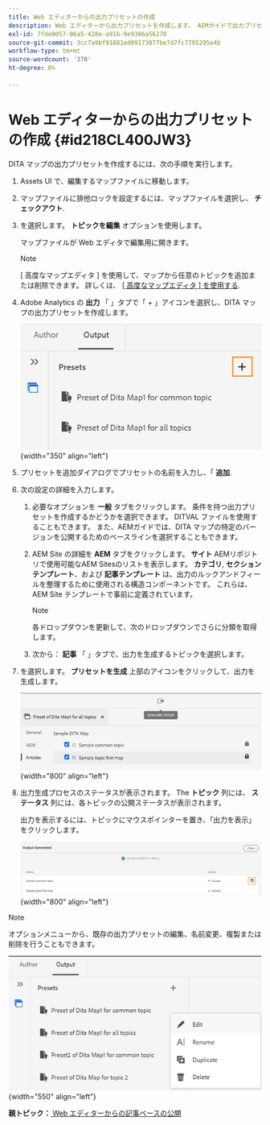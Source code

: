 ```yaml
---
title: Web エディターからの出力プリセットの作成
description: Web エディターから出力プリセットを作成します。 AEMガイドで出力プリセットを編集、名前変更、複製、削除する方法について説明します。
exl-id: 7fde0057-06a5-428e-a91b-9e9386a56270
source-git-commit: 3cc7a9bf91881ed09173077be7d7fc7705295e4b
workflow-type: tm+mt
source-wordcount: '370'
ht-degree: 0%

---
```


# Web エディターからの出力プリセットの作成 {#id218CL400JW3}

DITA マップの出力プリセットを作成するには、次の手順を実行します。

1. Assets UI で、編集するマップファイルに移動します。

1. マップファイルに排他ロックを設定するには、マップファイルを選択し、 **チェックアウト**.

1. を選択します。 **トピックを編集** オプションを使用します。

   マップファイルが Web エディタで編集用に開きます。

   >[!NOTE]
   >
   > [ 高度なマップエディタ ] を使用して、マップから任意のトピックを追加または削除できます。 詳しくは、 [[ 高度なマップエディタ ] を使用する](map-editor-advanced-map-editor.md#).

1. Adobe Analytics の **出力** 「 」タブで「 + 」アイコンを選択し、DITA マップの出力プリセットを作成します。

   ![](images/output-tab-preset_cs.png){width="350" align="left"}

1. プリセットを追加ダイアログでプリセットの名前を入力し、「 **追加**.

1. 次の設定の詳細を入力します。

   1. 必要なオプションを **一般** タブをクリックします。 条件を持つ出力プリセットを作成するかどうかを選択できます。 DITVAL ファイルを使用することもできます。 また、AEMガイドでは、DITA マップの特定のバージョンを公開するためのベースラインを選択することもできます。
   1. AEM Site の詳細を **AEM** タブをクリックします。 **サイト** AEMリポジトリで使用可能なAEM Sitesのリストを表示します。 **カテゴリ**, **セクションテンプレート**、および **記事テンプレート** は、出力のルックアンドフィールを整理するために使用される構造コンポーネントです。 これらは、AEM Site テンプレートで事前に定義されています。

      >[!NOTE]
      >
      > 各ドロップダウンを更新して、次のドロップダウンでさらに分類を取得します。

   1. 次から： **記事** 「 」タブで、出力を生成するトピックを選択します。
1. を選択します。 **プリセットを生成** 上部のアイコンをクリックして、出力を生成します。

   ![](images/add-preset-articles-tab_cs.png){width="800" align="left"}

1. 出力生成プロセスのステータスが表示されます。 The **トピック** 列には、 **ステータス** 列には、各トピックの公開ステータスが表示されます。

   出力を表示するには、トピックにマウスポインターを置き、「出力を表示」をクリックします。

   ![](images/add-preset-output-generated_cs.png){width="800" align="left"}


>[!NOTE]
>
> オプションメニューから、既存の出力プリセットの編集、名前変更、複製または削除を行うこともできます。

![](images/edit-preset_cs.png){width="550" align="left"}

**親トピック：**[ Web エディターからの記事ベースの公開](web-editor-article-publishing.md)
